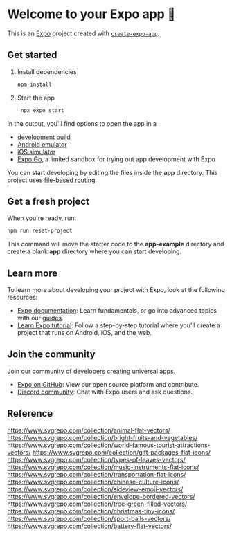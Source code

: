 # Welcome to your Expo app 👋

This is an [Expo](https://expo.dev) project created with [`create-expo-app`](https://www.npmjs.com/package/create-expo-app).

## Get started

1. Install dependencies

   ```bash
   npm install
   ```

2. Start the app

   ```bash
    npx expo start
   ```

In the output, you'll find options to open the app in a

- [development build](https://docs.expo.dev/develop/development-builds/introduction/)
- [Android emulator](https://docs.expo.dev/workflow/android-studio-emulator/)
- [iOS simulator](https://docs.expo.dev/workflow/ios-simulator/)
- [Expo Go](https://expo.dev/go), a limited sandbox for trying out app development with Expo

You can start developing by editing the files inside the **app** directory. This project uses [file-based routing](https://docs.expo.dev/router/introduction).

## Get a fresh project

When you're ready, run:

```bash
npm run reset-project
```

This command will move the starter code to the **app-example** directory and create a blank **app** directory where you can start developing.

## Learn more

To learn more about developing your project with Expo, look at the following resources:

- [Expo documentation](https://docs.expo.dev/): Learn fundamentals, or go into advanced topics with our [guides](https://docs.expo.dev/guides).
- [Learn Expo tutorial](https://docs.expo.dev/tutorial/introduction/): Follow a step-by-step tutorial where you'll create a project that runs on Android, iOS, and the web.

## Join the community

Join our community of developers creating universal apps.

- [Expo on GitHub](https://github.com/expo/expo): View our open source platform and contribute.
- [Discord community](https://chat.expo.dev): Chat with Expo users and ask questions.

## Reference
https://www.svgrepo.com/collection/animal-flat-vectors/
https://www.svgrepo.com/collection/bright-fruits-and-vegetables/
https://www.svgrepo.com/collection/world-famous-tourist-attractions-vectors/
https://www.svgrepo.com/collection/gift-packages-flat-icons/
https://www.svgrepo.com/collection/types-of-leaves-vectors/
https://www.svgrepo.com/collection/music-instruments-flat-icons/
https://www.svgrepo.com/collection/transportation-flat-icons/
https://www.svgrepo.com/collection/chinese-culture-icons/
https://www.svgrepo.com/collection/sideview-emoji-vectors/
https://www.svgrepo.com/collection/envelope-bordered-vectors/
https://www.svgrepo.com/collection/tree-green-filled-vectors/
https://www.svgrepo.com/collection/christmas-tiny-icons/
https://www.svgrepo.com/collection/sport-balls-vectors/
https://www.svgrepo.com/collection/battery-flat-vectors/

